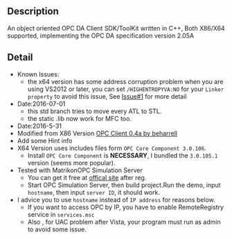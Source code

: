 ## Description
An object oriented OPC DA Client SDK/ToolKit written in C++, Both X86/X64 supported, implementing the OPC DA specification version 2.05A

## Detail
* Known Issues:
	* the x64 version has some address corruption problem when you are using VS2012 or later, you can set `/HIGHENTROPYVA:NO` for your `Linker property` to avoid this issue, See [Issue#1](https://github.com/edimetia3d/OPC-Client-X64/issues/1) for more detail
* Date:2016-07-01
	* this std branch tries to move every ATL to STL.
	* the static .lib now work for MFC too.
* Date:2016-5-31
* Modified from X86 Version [OPC Client 0.4a by beharrell](https://sourceforge.net/projects/opcclient/)
* Add some Hint info
* X64 Version uses includes files form `OPC Core Component 3.0.106`.
	* Install `OPC Core Component` is **NECESSARY**, I bundled the `3.0.105.1` version (seems more popular).
* Tested with MatrikonOPC Simulation Server
	* You can get it free at [offical site](https://www.matrikonopc.com/products/opc-drivers/opc-simulation-server.aspx) after reg.
	* Start OPC Simulation Server, then build project.Run the demo, input `hostname`, then input `server ID`, it should work.
* I advice you to use `hostname` instead of `IP address` for reasons below.
	* If you want to access OPC by IP, you have to enable RemoteRegistry service in `services.msc`
	* Also , for UAC problem after Vista, your program must run as admin to avoid some issue.
